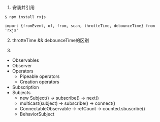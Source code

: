 
1. 安装并引用
```
$ npm install rxjs

import {fromEvent, of, from, scan, throtteTime, debounceTime} from 'rxjs'
```

2. throtteTime && debounceTime的区别

3. 
  + Observables
  + Observer
  + Operators
    - Pipeable operators
    - Creation operators
  + Subscription
  + Subjects
    - new Subject() -> subscribe() -> next()
    - multicast(subject) -> subscribe() -> connect()
    - ConnectableObservable -> refCount -> counted.sbuscribe()
    - BehaviorSubject
